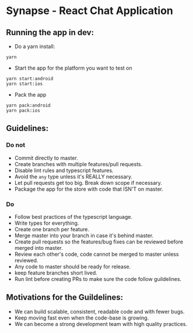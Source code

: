 # Synapse - React Chat Application

## Running the app in dev:

- Do a yarn install:

```
yarn
```

- Start the app for the platform you want to test on

```
yarn start:android
yarn start:ios
```

- Pack the app

```
yarn pack:android
yarn pack:ios
```

## Guidelines:

### Do not

- Commit directly to master.
- Create branches with multiple features/pull requests.
- Disable lint rules and typescript features.
- Avoid the `any` type unless it's REALLY necessary.
- Let pull requests get too big. Break down scope if necessary.
- Package the app for the store with code that ISN'T on master.

### Do

- Follow best practices of the typescript language.
- Write types for everything.
- Create one branch per feature.
- Merge master into your branch in case it's behind master.
- Create pull requests so the features/bug fixes can be reviewed before merged into master.
- Review each other's code, code cannot be merged to master unless reviewed.
- Any code to master should be ready for release.
- keep feature branches short lived.
- Run lint before creating PRs to make sure the code follow guildelines.

## Motivations for the Guildelines:

- We can build scalable, consistent, readable code and with fewer bugs.
- Keep moving fast even when the code-base is growing.
- We can become a strong development team with high quality practices.
